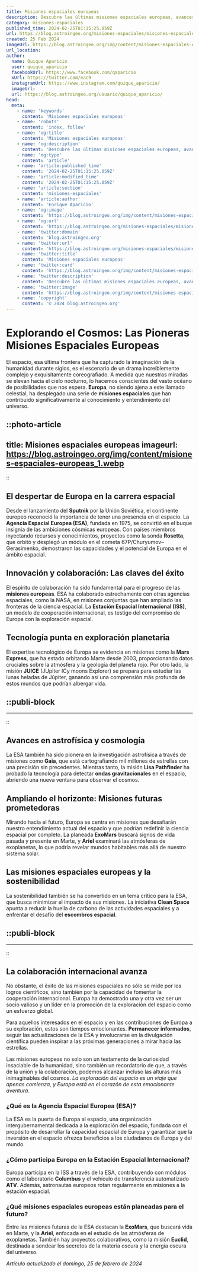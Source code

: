 ```yaml
---
title: Misiones espaciales europeas
description: Descubre las últimas misiones espaciales europeas, avances tecnológicos y colaboraciones internacionales que expanden nuestras fronteras cósmicas.
category: misiones-espaciales
published_time: 2024-02-25T01:15:25.059Z
url: https://blog.astroingeo.org/misiones-espaciales/misiones-espaciales-europeas
created: 25 Feb 2024
imageUrl: https://blog.astroingeo.org/img/content/misiones-espaciales-europeas_1.webp
url_location:
author:
  name: Quique Aparicio
  user: quique_aparicio
  facebookUrl: https://www.facebook.com/qaparicio
  xUrl: https://twitter.com/eac9
  instagramUrl: https://www.instagram.com/quique_aparicio/
  imageUrl: 
  url: https://blog.astroingeo.org/usuario/quique_aparicio/
head:
  meta:
    - name: 'keywords'
      content: 'Misiones espaciales europeas'
    - name: 'robots'
      content: 'index, follow'
    - name: 'og:title'
      content: 'Misiones espaciales europeas'
    - name: 'og:description'
      content: 'Descubre las últimas misiones espaciales europeas, avances tecnológicos y colaboraciones internacionales que expanden nuestras fronteras cósmicas.'
    - name: 'og:type'
      content: 'article'
    - name: 'article:published_time'
      content: '2024-02-25T01:15:25.059Z'
    - name: 'article:modified_time'
      content: '2024-02-25T01:15:25.059Z'
    - name: 'article:section'
      content: 'misiones-espaciales'
    - name: 'article:author'
      content: 'Enrique Aparicio'
    - name: 'og:image'
      content: 'https://blog.astroingeo.org/img/content/misiones-espaciales-europeas_1.webp'
    - name: 'og:url'
      content: 'https://blog.astroingeo.org/misiones-espaciales/misiones-espaciales-europeas'
    - name: 'twitter:domain'
      content: 'blog.astroingeo.org'
    - name: 'twitter:url'
      content: 'https://blog.astroingeo.org/misiones-espaciales/misiones-espaciales-europeas'
    - name: 'twitter:title'
      content: 'Misiones espaciales europeas'
    - name: 'twitter:card'
      content: 'https://blog.astroingeo.org/img/content/misiones-espaciales-europeas_1.webp'
    - name: 'twitter:description'
      content: 'Descubre las últimas misiones espaciales europeas, avances tecnológicos y colaboraciones internacionales que expanden nuestras fronteras cósmicas.'
    - name: 'twitter:image'
      content: 'https://blog.astroingeo.org/img/content/misiones-espaciales-europeas_1.webp'
    - name: 'copyright'
      content: '© 2024 blog.astroingeo.org'
---
```

# Explorando el Cosmos: Las Pioneras Misiones Espaciales Europeas

El espacio, esa última frontera que ha capturado la imaginación de la humanidad durante siglos, es el escenario de un drama increíblemente complejo y exquisitamente coreografiado. A medida que nuestras miradas se elevan hacia el cielo nocturno, lo hacemos conscientes del vasto océano de posibilidades que nos espera. **Europa**, no siendo ajena a este llamado celestial, ha desplegado una serie de **misiones espaciales** que han contribuido significativamente al conocimiento y entendimiento del universo.


::photo-article
---
title: Misiones espaciales europeas
imageurl: https://blog.astroingeo.org/img/content/misiones-espaciales-europeas_1.webp
---
::


## El despertar de Europa en la carrera espacial

Desde el lanzamiento del **Sputnik** por la Unión Soviética, el continente europeo reconoció la importancia de tener una presencia en el espacio. La **Agencia Espacial Europea (ESA)**, fundada en 1975, se convirtió en el buque insignia de las ambiciones cósmicas europeas. Con países miembros inyectando recursos y conocimientos, proyectos como la sonda **Rosetta**, que orbitó y desplegó un módulo en el cometa 67P/Churyumov–Gerasimenko, demostraron las capacidades y el potencial de Europa en el ámbito espacial.

## Innovación y colaboración: Las claves del éxito

El espíritu de colaboración ha sido fundamental para el progreso de las **misiones europeas**. ESA ha colaborado estrechamente con otras agencias espaciales, como la NASA, en misiones conjuntas que han ampliado las fronteras de la ciencia espacial. La **Estación Espacial Internacional (ISS)**, un modelo de cooperación internacional, es testigo del compromiso de Europa con la exploración espacial.

## Tecnología punta en exploración planetaria

El expertise tecnológico de Europa se evidencia en misiones como la **Mars Express**, que ha estado orbitando Marte desde 2003, proporcionando datos cruciales sobre la atmósfera y la geología del planeta rojo. Por otro lado, la misión **JUICE** (JUpiter ICy moons Explorer) se prepara para estudiar las lunas heladas de Júpiter, ganando así una comprensión más profunda de estos mundos que podrían albergar vida.


  ::publi-block
  ---
  ---
  ::
  
  
## Avances en astrofísica y cosmología

La ESA también ha sido pionera en la investigación astrofísica a través de misiones como **Gaia**, que está cartografiando mil millones de estrellas con una precisión sin precedentes. Mientras tanto, la misión **Lisa Pathfinder** ha probado la tecnología para detectar **ondas gravitacionales** en el espacio, abriendo una nueva ventana para observar el cosmos.

## Ampliando el horizonte: Misiones futuras prometedoras

Mirando hacia el futuro, Europa se centra en misiones que desafiarán nuestro entendimiento actual del espacio y que podrían redefinir la ciencia espacial por completo. La planeada **ExoMars** buscará signos de vida pasada y presente en Marte, y **Ariel** examinará las atmósferas de exoplanetas, lo que podría revelar mundos habitables más allá de nuestro sistema solar.

## Las misiones espaciales europeas y la sostenibilidad

La sostenibilidad también se ha convertido en un tema crítico para la ESA, que busca minimizar el impacto de sus misiones. La iniciativa **Clean Space** apunta a reducir la huella de carbono de las actividades espaciales y a enfrentar el desafío del **escombros espacial**.


  ::publi-block
  ---
  ---
  ::
  
  
## La colaboración internacional avanza

No obstante, el éxito de las misiones espaciales no sólo se mide por los logros científicos, sino también por la capacidad de fomentar la cooperación internacional. Europa ha demostrado una y otra vez ser un socio valioso y un líder en la promoción de la exploración del espacio como un esfuerzo global.

Para aquellos interesados en el espacio y en las contribuciones de Europa a su exploración, estos son tiempos emocionantes. **Permanecer informados**, seguir las actualizaciones de la ESA y involucrarse en la divulgación científica pueden inspirar a las próximas generaciones a mirar hacia las estrellas.

Las misiones europeas no solo son un testamento de la curiosidad insaciable de la humanidad, sino también un recordatorio de que, a través de la unión y la colaboración, podemos alcanzar incluso las alturas más inimaginables del cosmos. *La exploración del espacio es un viaje que apenas comienza, y Europa está en el corazón de esta emocionante aventura*.

### ¿Qué es la Agencia Espacial Europea (ESA)?

La ESA es la puerta de Europa al espacio, una organización intergubernamental dedicada a la exploración del espacio, fundada con el propósito de desarrollar la capacidad espacial de Europa y garantizar que la inversión en el espacio ofrezca beneficios a los ciudadanos de Europa y del mundo.

### ¿Cómo participa Europa en la Estación Espacial Internacional?

Europa participa en la ISS a través de la ESA, contribuyendo con módulos como el laboratorio **Columbus** y el vehículo de transferencia automatizado **ATV**. Además, astronautas europeos rotan regularmente en misiones a la estación espacial.

### ¿Qué misiones espaciales europeas están planeadas para el futuro?

Entre las misiones futuras de la ESA destacan la **ExoMars**, que buscará vida en Marte, y la **Ariel**, enfocada en el estudio de las atmósferas de exoplanetas. También hay proyectos colaborativos, como la misión **Euclid**, destinada a sondear los secretos de la materia oscura y la energía oscura del universo.

_Artículo actualizado el domingo, 25 de febrero de 2024_